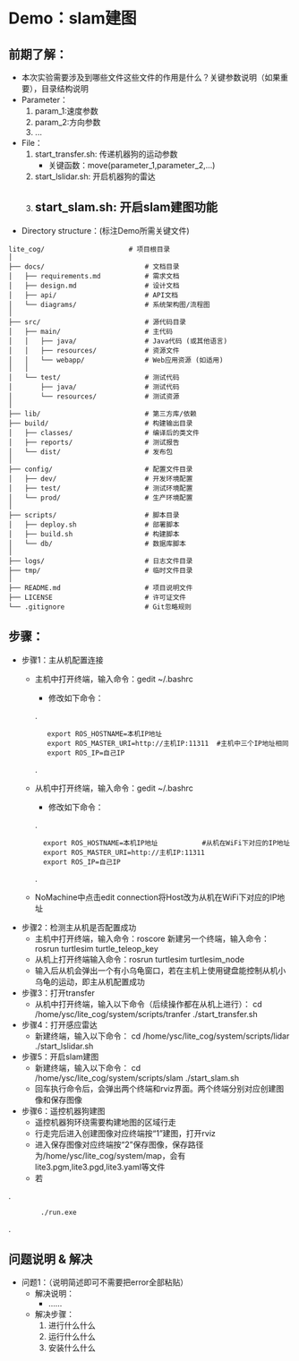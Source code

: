 # Demo：slam建图

## 前期了解：
* 本次实验需要涉及到哪些文件这些文件的作用是什么？关键参数说明（如果重要），目录结构说明
* Parameter：
	1. param_1:速度参数
	2. param_2:方向参数
	3. ...
* File：
	1. start_transfer.sh: 传递机器狗的运动参数
		- 关键函数：move(parameter_1,parameter_2,...)
	2. start_lslidar.sh:  开启机器狗的雷达
	3. start_slam.sh:  开启slam建图功能 
		- 
* Directory structure：(标注Demo所需关键文件)
```
lite_cog/                     # 项目根目录
│
├── docs/                         # 文档目录
│   ├── requirements.md           # 需求文档
│   ├── design.md                 # 设计文档
│   ├── api/                      # API文档
│   └── diagrams/                 # 系统架构图/流程图
│
├── src/                          # 源代码目录
│   ├── main/                     # 主代码
│   │   ├── java/                 # Java代码 (或其他语言)
│   │   ├── resources/            # 资源文件
│   │   └── webapp/               # Web应用资源 (如适用)
│   │
│   └── test/                     # 测试代码
│       ├── java/                 # 测试代码
│       └── resources/            # 测试资源
│
├── lib/                          # 第三方库/依赖
├── build/                        # 构建输出目录
│   ├── classes/                  # 编译后的类文件
│   ├── reports/                  # 测试报告
│   └── dist/                     # 发布包
│
├── config/                       # 配置文件目录
│   ├── dev/                      # 开发环境配置
│   ├── test/                     # 测试环境配置
│   └── prod/                     # 生产环境配置
│
├── scripts/                      # 脚本目录
│   ├── deploy.sh                 # 部署脚本
│   ├── build.sh                  # 构建脚本
│   └── db/                       # 数据库脚本
│
├── logs/                         # 日志文件目录
├── tmp/                          # 临时文件目录
│
├── README.md                     # 项目说明文件
├── LICENSE                       # 许可证文件
└── .gitignore                    # Git忽略规则

```
## 步骤：
* 步骤1：主从机配置连接
	* 主机中打开终端，输入命令：gedit ~/.bashrc
		- 修改如下命令：
 
		. 		

			 export ROS_HOSTNAME=本机IP地址
			 export ROS_MASTER_URI=http://主机IP:11311  #主机中三个IP地址相同
			 export ROS_IP=自己IP
  
		.
	* 从机中打开终端，输入命令：gedit ~/.bashrc
		- 修改如下命令：
  
		.

			export ROS_HOSTNAME=本机IP地址           #从机在WiFi下对应的IP地址
			export ROS_MASTER_URI=http://主机IP:11311
			export ROS_IP=自己IP
		.

	* NoMachine中点击edit connection将Host改为从机在WiFi下对应的IP地址
* 步骤2：检测主从机是否配置成功
	* 主机中打开终端，输入命令：roscore
	  新建另一个终端，输入命令：rosrun turtlesim turtle_teleop_key
	* 从机上打开终端输入命令：rosrun turtlesim turtlesim_node
	* 输入后从机会弹出一个有小乌龟窗口，若在主机上使用键盘能控制从机小乌龟的运动，即主从机配置成功
* 步骤3：打开transfer
	* 从机中打开终端，输入以下命令（后续操作都在从机上进行）：
		cd /home/ysc/lite_cog/system/scripts/tranfer
		./start_transfer.sh
* 步骤4：打开感应雷达
	* 新建终端，输入以下命令：
		cd /home/ysc/lite_cog/system/scripts/lidar
		./start_lslidar.sh
* 步骤5：开启slam建图
	* 新建终端，输入以下命令：
		cd /home/ysc/lite_cog/system/scripts/slam
		./start_slam.sh
	* 回车执行命令后，会弹出两个终端和rviz界面。两个终端分别对应创建图像和保存图像
* 步骤6：遥控机器狗建图
	* 遥控机器狗环绕需要构建地图的区域行走
	* 行走完后进入创建图像对应终端按“1”建图，打开rviz
	* 进入保存图像对应终端按“2”保存图像，保存路径为/home/ysc/lite_cog/system/map，会有lite3.pgm,lite3.pgd,lite3.yaml等文件
	* 若
	
.

			./run.exe

.


## 问题说明 & 解决

* 问题1：（说明简述即可不需要把error全部粘贴）
	* 解决说明：
		* ……
	* 解决步骤：
		1. 进行什么什么
		2. 运行什么什么
		3. 安装什么什么
